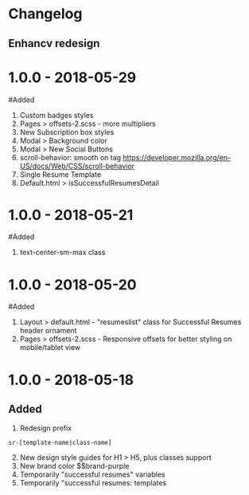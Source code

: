 
# Changelog 
## Enhancv redesign

# 1.0.0 - 2018-05-29
#Added 
1. Custom badges styles 
2. Pages > offsets-2.scss  - more multipliers
3. New Subscription box styles 
4. Modal > Background color
5. Modal > New Social Buttons 
6. scroll-behavior: smooth on <html> tag  https://developer.mozilla.org/en-US/docs/Web/CSS/scroll-behavior
7. Single Resume Template 
8. Default.html > isSuccessfulResumesDetail  


# 1.0.0 - 2018-05-21
#Added 
1. text-center-sm-max class

# 1.0.0 - 2018-05-20
#Added 
1. Layout > default.html   - "resumeslist" class for Successful Resumes header ornament
2. Pages  > offsets-2.scss -  Responsive offsets for better styling on mobile/tablet view

# 1.0.0 - 2018-05-18
## Added 
1. Redesign prefix 
``` 
sr-[template-name|class-name]
```
2. New design style guides for H1 > H5, plus classes support 
3. New brand color $$brand-purple 
4. Temporarily "successful resumes" variables 
5. Temporarily "successful resumes: templates 
